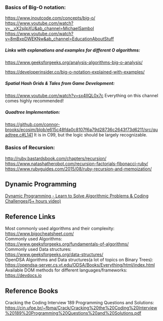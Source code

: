 ### Basics of Big-O notation:

https://www.inoutcode.com/concepts/big-o/  
https://www.youtube.com/watch?v=__vX2sjlpXU&ab_channel=MichaelSambol  
https://www.youtube.com/watch?v=8mBxpDWEKNw&ab_channel=EducationAboutStuff  


##### Links with explanations and examples for different O algorithms:
https://www.geeksforgeeks.org/analysis-algorithms-big-o-analysis/

https://developerinsider.co/big-o-notation-explained-with-examples/

##### Spatial Hash Grids & Tales from Game Development:
https://www.youtube.com/watch?v=sx4IIQL0x7c
Everything on this channel comes highly recommended!


##### Quadtree Implementation:
https://github.com/connor-brooks/ecosim/blob/e615c48fda0c8107f6a79d28736c2643f73d6211/src/quadtree.c#L141
It is in C99, but the logic should be largely recognizable.

### Basics of Recursion:

http://ruby.bastardsbook.com/chapters/recursion/  
https://www.natashatherobot.com/recursion-factorials-fibonacci-ruby/  
https://www.rubyguides.com/2015/08/ruby-recursion-and-memoization/  


## Dynamic Programming
[Dynamic Programming - Learn to Solve Algorithmic Problems & Coding Challenges(5+ hours video)](https://www.youtube.com/watch?v=oBt53YbR9Kk&list=PLSurF7AG96ezGTQvrLGLGlbP_mEyWia4R&index=13&t=279s)

## Reference Links

Most commonly used algorithms and their complexity:   
https://www.bigocheatsheet.com/   
Commonly used Algorithms:  
 https://www.geeksforgeeks.org/fundamentals-of-algorithms/   
Commonly used Data structures:   
https://www.geeksforgeeks.org/data-structures/   
OpenDSA Algorithms and Data structures(a lot of topics on Binary Trees):  
 https://opendsa-server.cs.vt.edu/ODSA/Books/Everything/html/index.html  
Available DOM methods for different languages/frameworks:   
https://devdocs.io  

## Reference Books

Cracking the Coding Interview 189 Programming Questions and Solutions: https://cin.ufpe.br/~fbma/Crack/Cracking%20the%20Coding%20Interview%20189%20Programming%20Questions%20and%20Solutions.pdf  
